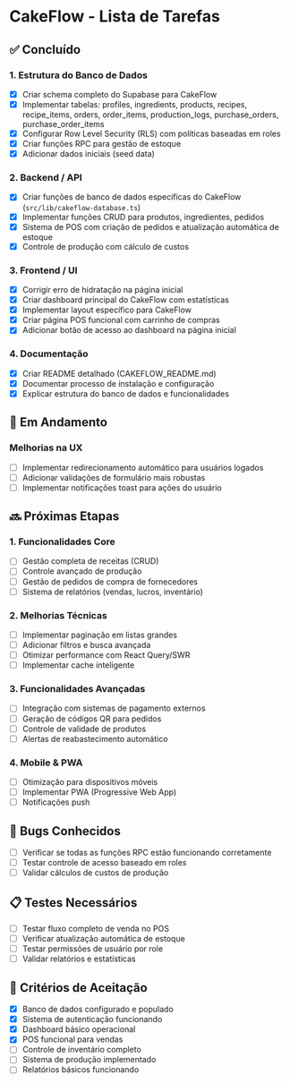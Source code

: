 # CakeFlow - Lista de Tarefas

## ✅ Concluído

### 1. Estrutura do Banco de Dados
- [x] Criar schema completo do Supabase para CakeFlow
- [x] Implementar tabelas: profiles, ingredients, products, recipes, recipe_items, orders, order_items, production_logs, purchase_orders, purchase_order_items
- [x] Configurar Row Level Security (RLS) com políticas baseadas em roles
- [x] Criar funções RPC para gestão de estoque
- [x] Adicionar dados iniciais (seed data)

### 2. Backend / API
- [x] Criar funções de banco de dados específicas do CakeFlow (`src/lib/cakeflow-database.ts`)
- [x] Implementar funções CRUD para produtos, ingredientes, pedidos
- [x] Sistema de POS com criação de pedidos e atualização automática de estoque
- [x] Controle de produção com cálculo de custos

### 3. Frontend / UI
- [x] Corrigir erro de hidratação na página inicial
- [x] Criar dashboard principal do CakeFlow com estatísticas
- [x] Implementar layout específico para CakeFlow
- [x] Criar página POS funcional com carrinho de compras
- [x] Adicionar botão de acesso ao dashboard na página inicial

### 4. Documentação
- [x] Criar README detalhado (CAKEFLOW_README.md)
- [x] Documentar processo de instalação e configuração
- [x] Explicar estrutura do banco de dados e funcionalidades

## 🔄 Em Andamento

### Melhorias na UX
- [ ] Implementar redirecionamento automático para usuários logados
- [ ] Adicionar validações de formulário mais robustas
- [ ] Implementar notificações toast para ações do usuário

## 🔜 Próximas Etapas

### 1. Funcionalidades Core
- [ ] Gestão completa de receitas (CRUD)
- [ ] Controle avançado de produção
- [ ] Gestão de pedidos de compra de fornecedores
- [ ] Sistema de relatórios (vendas, lucros, inventário)

### 2. Melhorias Técnicas
- [ ] Implementar paginação em listas grandes
- [ ] Adicionar filtros e busca avançada
- [ ] Otimizar performance com React Query/SWR
- [ ] Implementar cache inteligente

### 3. Funcionalidades Avançadas
- [ ] Integração com sistemas de pagamento externos
- [ ] Geração de códigos QR para pedidos
- [ ] Controle de validade de produtos
- [ ] Alertas de reabastecimento automático

### 4. Mobile & PWA
- [ ] Otimização para dispositivos móveis
- [ ] Implementar PWA (Progressive Web App)
- [ ] Notificações push

## 🐛 Bugs Conhecidos
- [ ] Verificar se todas as funções RPC estão funcionando corretamente
- [ ] Testar controle de acesso baseado em roles
- [ ] Validar cálculos de custos de produção

## 📋 Testes Necessários
- [ ] Testar fluxo completo de venda no POS
- [ ] Verificar atualização automática de estoque
- [ ] Testar permissões de usuário por role
- [ ] Validar relatórios e estatísticas

## 🎯 Critérios de Aceitação
- [x] Banco de dados configurado e populado
- [x] Sistema de autenticação funcionando
- [x] Dashboard básico operacional
- [x] POS funcional para vendas
- [ ] Controle de inventário completo
- [ ] Sistema de produção implementado
- [ ] Relatórios básicos funcionando
